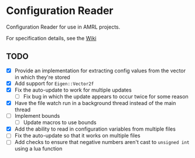 # Configuration Reader
Configuration Reader for use in AMRL projects.

For specification details, see the [Wiki](https://github.com/umass-amrl/ConfigurationReader/wiki)

## TODO
- [x] Provide an implementation for extracting config values from the vector in which they're stored
- [x] Add support for `Eigen::Vector2f`
- [x] Fix the auto-update to work for multiple updates
    - [ ] Fix bug in which the update appears to occur twice for some reason
- [x] Have the file watch run in a background thread instead of the main thread
- [ ] Implement bounds
    - [ ] Update macros to use bounds
- [x] Add the ability to read in configuration variables from multiple files
- [ ] Fix the auto-update so that it works on multiple files
- [ ] Add checks to ensure that negative numbers aren't cast to `unsigned int` using a lua function
